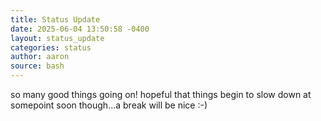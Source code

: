 ```yaml
---
title: Status Update
date: 2025-06-04 13:50:58 -0400
layout: status_update
categories: status
author: aaron
source: bash
---
```

so many good things going on! hopeful that things begin to slow down at somepoint soon though...a break will be nice :-)
